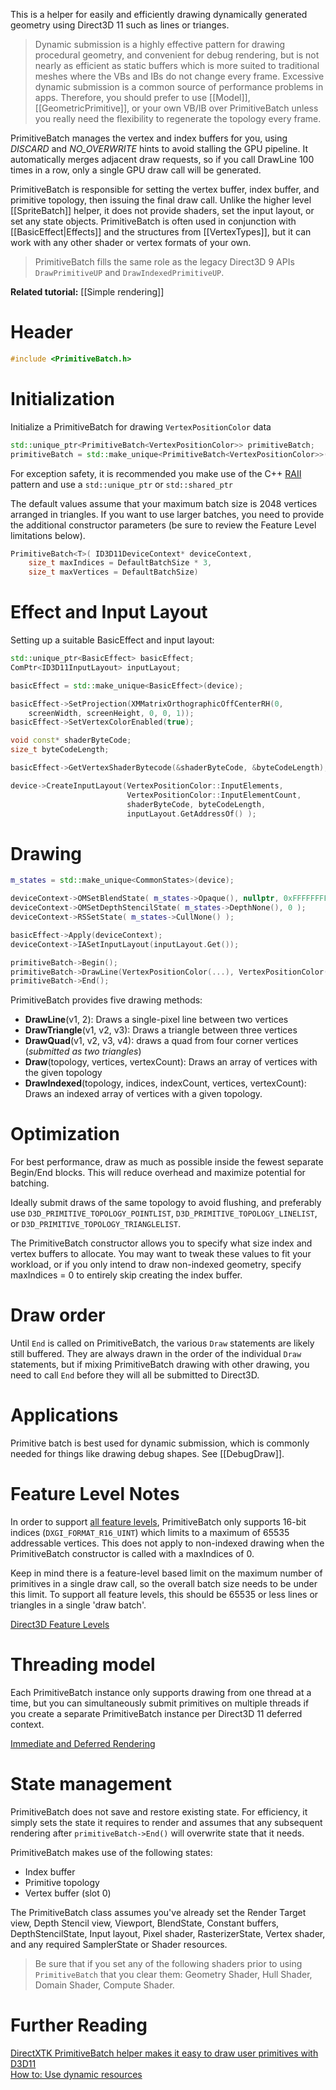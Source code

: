 This is a helper for easily and efficiently drawing dynamically generated geometry using Direct3D 11 such as lines or trianges.

> Dynamic submission is a highly effective pattern for drawing procedural geometry, and convenient for debug rendering, but is not nearly as efficient as static buffers which is more suited to traditional meshes where the VBs and IBs do not change every frame. Excessive dynamic submission is a common source of performance problems in apps. Therefore, you should prefer to use [[Model]], [[GeometricPrimitive]], or your own VB/IB over PrimitiveBatch unless you really need the flexibility to regenerate the topology every frame.

PrimitiveBatch manages the vertex and index buffers for you, using *DISCARD* and *NO_OVERWRITE* hints to avoid stalling the GPU pipeline. It automatically merges adjacent draw requests, so if you call DrawLine 100 times in a row, only a single GPU draw call will be generated.

PrimitiveBatch is responsible for setting the vertex buffer, index buffer, and primitive topology, then issuing the final draw call. Unlike the higher level [[SpriteBatch]] helper, it does not provide shaders, set the input layout, or set any state objects. PrimitiveBatch is often used in conjunction with [[BasicEffect|Effects]] and the structures from [[VertexTypes]], but it can work with any other shader or vertex formats of your own.

> PrimitiveBatch fills the same role as the legacy Direct3D 9 APIs ``DrawPrimitiveUP`` and ``DrawIndexedPrimitiveUP``.

**Related tutorial:** [[Simple rendering]]

# Header
```cpp
#include <PrimitiveBatch.h>
```

# Initialization

Initialize a PrimitiveBatch for drawing ``VertexPositionColor`` data

```cpp
std::unique_ptr<PrimitiveBatch<VertexPositionColor>> primitiveBatch;
primitiveBatch = std::make_unique<PrimitiveBatch<VertexPositionColor>>(deviceContext);
```

For exception safety, it is recommended you make use of the C++ [RAII](http://en.wikipedia.org/wiki/Resource_Acquisition_Is_Initialization) pattern and use a ``std::unique_ptr`` or ``std::shared_ptr``

The default values assume that your maximum batch size is 2048 vertices arranged in triangles. If you want to use larger batches, you need to provide the additional constructor parameters (be sure to review the Feature Level limitations below).

```cpp
PrimitiveBatch<T>( ID3D11DeviceContext* deviceContext,
    size_t maxIndices = DefaultBatchSize * 3,
    size_t maxVertices = DefaultBatchSize)
```

# Effect and Input Layout

Setting up a suitable BasicEffect and input layout:

```cpp
std::unique_ptr<BasicEffect> basicEffect;
ComPtr<ID3D11InputLayout> inputLayout;

basicEffect = std::make_unique<BasicEffect>(device);

basicEffect->SetProjection(XMMatrixOrthographicOffCenterRH(0,
    screenWidth, screenHeight, 0, 0, 1));
basicEffect->SetVertexColorEnabled(true);

void const* shaderByteCode;
size_t byteCodeLength;

basicEffect->GetVertexShaderBytecode(&shaderByteCode, &byteCodeLength);

device->CreateInputLayout(VertexPositionColor::InputElements,
                          VertexPositionColor::InputElementCount,
                          shaderByteCode, byteCodeLength,
                          inputLayout.GetAddressOf() );
```

# Drawing

```cpp
m_states = std::make_unique<CommonStates>(device);

deviceContext->OMSetBlendState( m_states->Opaque(), nullptr, 0xFFFFFFFF );
deviceContext->OMSetDepthStencilState( m_states->DepthNone(), 0 );
deviceContext->RSSetState( m_states->CullNone() );

basicEffect->Apply(deviceContext);
deviceContext->IASetInputLayout(inputLayout.Get());

primitiveBatch->Begin();
primitiveBatch->DrawLine(VertexPositionColor(...), VertexPositionColor(...));
primitiveBatch->End();
```

PrimitiveBatch provides five drawing methods:

* **DrawLine**(v1, 2): Draws a single-pixel line between two vertices
* **DrawTriangle**(v1, v2, v3): Draws a triangle between three vertices
* **DrawQuad**(v1, v2, v3, v4): draws a quad from four corner vertices (_submitted as two triangles_)
* **Draw**(topology, vertices, vertexCount): Draws an array of vertices with the given topology
* **DrawIndexed**(topology, indices, indexCount, vertices, vertexCount): Draws an indexed array of vertices with a given topology.

# Optimization

For best performance, draw as much as possible inside the fewest separate Begin/End blocks. This will reduce overhead and maximize potential for batching.

Ideally submit draws of the same topology to avoid flushing, and preferably use ``D3D_PRIMITIVE_TOPOLOGY_POINTLIST``, ``D3D_PRIMITIVE_TOPOLOGY_LINELIST``, or ``D3D_PRIMITIVE_TOPOLOGY_TRIANGLELIST``.

The PrimitiveBatch constructor allows you to specify what size index and vertex buffers to allocate. You may want to tweak these values to fit your workload, or if you only intend to draw non-indexed geometry, specify maxIndices = 0 to entirely skip creating the index buffer.

# Draw order

Until ``End`` is called on PrimitiveBatch, the various ``Draw`` statements are likely still buffered. They are always drawn in the order of the individual ``Draw`` statements, but if mixing PrimitiveBatch drawing with other drawing, you need to call ``End`` before they will all be submitted to Direct3D.

# Applications

Primitive batch is best used for dynamic submission, which is commonly needed for things like drawing debug shapes. See [[DebugDraw]].

# Feature Level Notes

In order to support [all feature levels](https://docs.microsoft.com/en-us/windows/desktop/direct3d11/overviews-direct3d-11-devices-downlevel-intro), PrimitiveBatch only supports 16-bit indices (``DXGI_FORMAT_R16_UINT``) which limits to a maximum of 65535 addressable vertices. This does not apply to non-indexed drawing when the PrimitiveBatch constructor is called with a maxIndices of 0.

Keep in mind there is a feature-level based limit on the maximum number of primitives in a single draw call, so the overall batch size needs to be under this limit. To support all feature levels, this should be 65535 or less lines or triangles in a single 'draw batch'.

[Direct3D Feature Levels](https://aka.ms/Apsgrj)

# Threading model

Each PrimitiveBatch instance only supports drawing from one thread at a time, but you can simultaneously submit primitives on multiple threads if you create a separate PrimitiveBatch instance per Direct3D 11 deferred context.

[Immediate and Deferred Rendering](https://docs.microsoft.com/en-us/windows/desktop/direct3d11/overviews-direct3d-11-render-multi-thread-render)

# State management
PrimitiveBatch does not save and restore existing state. For efficiency, it simply sets the state it requires to render and assumes that any subsequent rendering after ``primitiveBatch->End()`` will overwrite state that it needs.

PrimitiveBatch makes use of the following states:

* Index buffer
* Primitive topology
* Vertex buffer (slot 0)

The PrimitiveBatch class assumes you've already set the Render Target view, Depth Stencil view, Viewport, BlendState, Constant buffers, DepthStencilState, Input layout, Pixel shader, RasterizerState, Vertex shader, and any required SamplerState or Shader resources.

> Be sure that if you set any of the following shaders prior to using ``PrimitiveBatch`` that you clear them: Geometry Shader, Hull Shader, Domain Shader, Compute Shader.

# Further Reading
[DirectXTK PrimitiveBatch helper makes it easy to draw user primitives with D3D11]( http://www.shawnhargreaves.com/blog/directxtk-primitivebatch-helper-makes-it-easy-to-draw-user-primitives-with-d3d11.html)  
[How to: Use dynamic resources](https://docs.microsoft.com/en-us/windows/desktop/direct3d11/how-to--use-dynamic-resources)  

